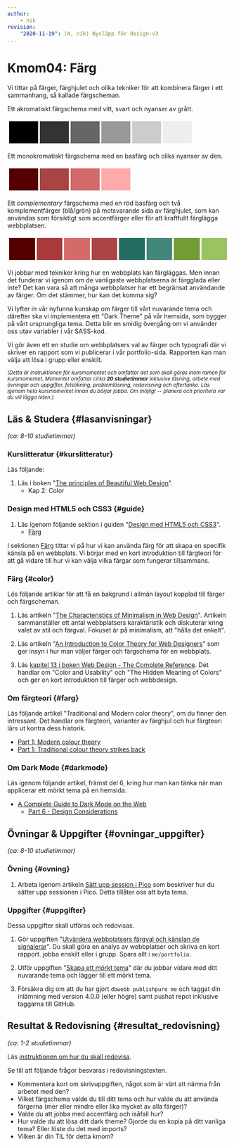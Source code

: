 ```yaml
---
author:
    - nik
revision:
    "2020-11-19": (A, nik) Nysläpp för design-v3
...
```

Kmom04: Färg
====================================

Vi tittar på färger, färghjulet och olika tekniker för att kombinera färger i ett sammanhang, så kallade färgscheman.

Ett akromatiskt färgschema med vitt, svart och nyanser av grått.

<table style="border-spacing: 4px; border-collapse: separate">
<tr>
<td style="height: 50px; width: 50px; background-color: #000">
<td style="height: 50px; width: 50px; background-color: #333">
<td style="height: 50px; width: 50px; background-color: #666">
<td style="height: 50px; width: 50px; background-color: #999">
<td style="height: 50px; width: 50px; background-color: #ccc">
<td style="height: 50px; width: 50px; background-color: #eee">
</tr>
</table>

Ett monokromatiskt färgschema med en basfärg och olika nyanser av den.

<table style="border-spacing: 4px; border-collapse: separate">
<tr>
<td style="height: 50px; width: 50px; background-color: #500">
<td style="height: 50px; width: 50px; background-color: #a44">
<td style="height: 50px; width: 50px; background-color: #d46a6a">
<td style="height: 50px; width: 50px; background-color: #faa">
</tr>
</table>

Ett _complementary_ färgschema med en röd basfärg och två komplementfärger (blå/grön) på motsvarande sida av färghjulet, som kan användas som försiktigt som accentfärger eller för att kraftfullt färglägga webbplatsen.

<table style="border-spacing: 4px; border-collapse: separate">
<tr>
<td style="height: 50px; width: 50px; background-color: #500">
<td style="height: 50px; width: 50px; background-color: #aa3939">
<td style="height: 50px; width: 50px; background-color: #d46a6a">
<td style="height: 50px; width: 50px; background-color: #a44">
<td style="height: 50px; width: 50px; background-color: #246c60">
<td style="height: 50px; width: 50px; background-color: #43877b">
<td style="height: 50px; width: 50px; background-color: #729c34">
<td style="height: 50px; width: 50px; background-color: #9bc362">
</tr>
</table>

Vi jobbar med tekniker kring hur en webbplats kan färgläggas. Men innan det funderar vi igenom om de vanligaste webbplatserna är färgglada eller inte? Det kan vara så att många webbplatser har ett begränsat användande av färger. Om det stämmer, hur kan det komma sig?

Vi lyfter in vår nyfunna kunskap om färger till vårt nuvarande tema och därefter ska vi implementera ett "Dark Theme" på vår hemsida, som bygger på vårt ursprungliga tema. Detta blir en smidig övergång om vi använder oss utav variabler i vår SASS-kod.

Vi gör även ett en studie om webbplatsers val av färger och typografi där vi skriver en rapport som vi publicerar i vår portfolio-sida. Rapporten kan man välja att lösa i grupp eller enskilt.

<small><i>(Detta är instruktionen för kursmomentet och omfattar det som skall göras inom ramen för kursmomentet. Momentet omfattar cirka **20 studietimmar** inklusive läsning, arbete med övningar och uppgifter, felsökning, problemlösning, redovisning och eftertanke. Läs igenom hela kursmomentet innan du börjar jobba. Om möjligt -- planera och prioritera var du vill lägga tiden.)</i></small>

Läs & Studera  {#lasanvisningar}
---------------------------------

*(ca: 8-10 studietimmar)*



### Kurslitteratur  {#kurslitteratur}

Läs följande:

1. Läs i boken "[The principles of Beautiful Web Design](kunskap/boken-the-principles-of-beautiful-web-design)".
    * Kap 2: Color


### Design med HTML5 och CSS3  {#guide}

1. Läs igenom följande sektion i guiden "[Design med HTML5 och CSS3](guide/design-med-html5-och-css3)".
    * [Färg](guide/design-med-html5-och-css3/farg)

I sektionen [Färg](guide/design-med-html5-och-css3/farg) tittar vi på hur vi kan använda färg för att skapa en specifik känsla på en webbplats. Vi börjar med en kort introduktion till färgteori för att gå vidare till hur vi kan välja vilka färgar som fungerar tillsammans.

### Färg {#color}

Lös följande artiklar för att få en bakgrund i allmän layout kopplad till färger och färgscheman.

1. Läs artikeln "[The Characteristics of Minimalism in Web Design](https://www.nngroup.com/articles/characteristics-minimalism/)". Artikeln sammanställer ett antal webbplatsers karaktäristik och diskuterar kring valet av stil och färgval. Fokuset är på minimalism, att "hålla det enkelt".

1. Läs artikeln "[An Introduction to Color Theory for Web Designers](https://webdesign.tutsplus.com/articles/an-introduction-to-color-theory-for-web-designers--webdesign-1437)" som ger insyn i hur man väljer färger och färgschema för en webbplats.

1. Läs [kapitel 13 i boken Web Design - The Complete Reference](http://www.webdesignref.com/chapters/13/ch13-16.htm). Det handlar om "Color and Usability" och "The Hidden Meaning of Colors" och ger en kort introduktion till färger och webbdesign.

### Om färgteori {#farg}

Läs följande artikel "Traditional and Modern color theory", om du finner den intressant. Det handlar om färgteori, varianter av färghjul och hur färgteori lärs ut kontra dess historik.

* [Part 1: Modern colour theory](http://www.huevaluechroma.com/001.php)
* [Part 1: Traditional colour theory strikes back](http://www.huevaluechroma.com/002.php)

### Om Dark Mode {#darkmode}

Läs igenom följande artikel, främst del 6, kring hur man kan tänka när man applicerar ett mörkt tema på en hemsida.

* [A Complete Guide to Dark Mode on the Web](https://css-tricks.com/a-complete-guide-to-dark-mode-on-the-web/)
    * [Part 6 - Design Considerations](https://css-tricks.com/a-complete-guide-to-dark-mode-on-the-web/#design)

Övningar & Uppgifter  {#ovningar_uppgifter}
-------------------------------------------

*(ca: 8-10 studietimmar)*

### Övning {#ovning}

1. Arbeta igenom artikeln [Sätt upp session i Pico](kunskap/satt-upp-session-i-pico) som beskriver hur du sätter upp sessionen i Pico. Detta tillåter oss att byta tema.

### Uppgifter {#uppgifter}

Dessa uppgifter skall utföras och redovisas.

1. Gör uppgiften "[Utvärdera webbplatsers färgval och känslan de signalerar](uppgift/utvardera-webbplatsers-fargval-och-kanslan-de-signalerar-v2)". Du skall göra en analys av webbplatser och skriva en kort rapport. jobba enskilt eller i grupp. Spara allt i `me/portfolio`.

1. Utför uppgiften "[Skapa ett mörkt tema](uppgift/skapa-ett-morkt-tema)" där du jobbar vidare med ditt nuvarande tema och lägger till ett mörkt tema.

1. Försäkra dig om att du har gjort `dbwebb publishpure me` och taggat din inlämning med version 4.0.0 (eller högre) samt pushat repot inklusive taggarna till GitHub.



Resultat & Redovisning  {#resultat_redovisning}
-----------------------------------------------

*(ca: 1-2 studietimmar)*

Läs [instruktionen om hur du skall redovisa](./../redovisa).

Se till att följande frågor besvaras i redovisningstexten.

* Kommentera kort om skrivuppgiften, något som är värt att nämna från arbetet med den?
* Vilket färgschema valde du till ditt tema och hur valde du att använda färgerna (mer eller mindre eller lika mycket av alla färger)?
* Valde du att jobba med accentfärg och isåfall hur?
* Hur valde du att lösa ditt dark theme? Gjorde du en kopia på ditt vanliga tema? Eller löste du det med imports?
* Vilken är din TIL för detta kmom?
